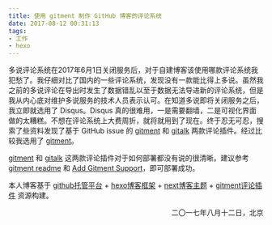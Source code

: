 ```yaml
---
title: 使用 gitment 制作 GitHub 博客的评论系统
date: 2017-08-12 00:31:13
tags:
- 工作
- hexo
---
```


多说评论系统在2017年6月1日关闭服务后，对于自建博客该使用哪款评论系统我犯愁了。我仔细对比了国内的一些评论系统，发现没有一款能比得上多说。虽然我之前的多说评论在导出时发生了数据错乱以至于数据无法导进新的评论系统，但是我从内心底对维护多说服务的技术人员表示认可。在知道多说即将关闭服务之后，我立即就选用了 Disqus。Disqus 真的很难用，一是需要翻墙，二是可视化界面做的太糟糕。不想在评论系统上大费周折，就将就用到了现在。终于忍无可忍，搜索了些资料发现了基于 GitHub issue 的 [gitment](https://github.com/imsun/gitment) 和 [gitalk](https://github.com/gitalk/gitalk) 两款评论插件。经过比较我选用了 [gitment](https://github.com/imsun/gitment)。

<!-- more -->

[gitment](https://github.com/imsun/gitment) 和 [gitalk](https://github.com/gitalk/gitalk) 这两款评论插件对于如何部署都没有说的很清晰。建议参考
[gitment readme](https://github.com/imsun/gitment/blob/master/README.md) 和 [Add Gitment Support](https://github.com/iissnan/hexo-theme-next/pull/1634/files)，即可部署成功。

本人博客基于 [github托管平台](https://github.com/) + [hexo博客框架](https://hexo.io) + [next博客主题](https://github.com/iissnan/hexo-theme-next) + [gitment评论插件](https://github.com/imsun/gitment) 资源构建。  

<p align="right">二〇一七年八月十二日，北京</p>